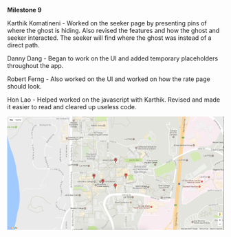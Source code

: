 **Milestone 9**

Karthik Komatineni - Worked on the seeker page by presenting pins of where the ghost is hiding. Also revised the features and how the ghost and seeker interacted. The seeker will find where the ghost was instead of a direct path.


Danny Dang - Began to work on the UI and added temporary placeholders throughout the app. 


Robert Ferng - Also worked on the UI and worked on how the rate page should look.


Hon Lao - Helped worked on the javascript with Karthik. Revised and made it easier to read and cleared up useless code. 



![Core Functionality Screenshot](/images/seekerpins.png)
